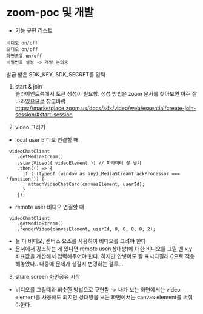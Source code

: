 # zoom-poc 및 개발

* 기능 구현 리스트   
``` 
비디오 on/off
오디오 on/off
화면공유 on/off
비밀번호 설정 -> 개발 논의중
```

발급 받은 SDK_KEY, SDK_SECRET를 입력      

1. start & join   
클라이언트쪽에서 토큰 생성이 필요함. 생성 방법은 zoom 문서를 찾아보면 아주 잘 나와있으므로 참고바람   
https://marketplace.zoom.us/docs/sdk/video/web/essential/create-join-session/#start-session


2. video 그리기     
* local user 비디오 연결할 때
```  
 videoChatClient
    .getMediaStream()
    .startVideo({ videoElement }) // 파라미터 잘 넣기
    .then(() => {
      if (!(typeof (window as any).MediaStreamTrackProcessor === 'function')) {
        attachVideoChatCard(canvasElement, userId);
      }
    });
```    
* remote user 비디오 연결할 때   
```
 videoChatClient
    .getMediaStream()
    .renderVideo(canvasElement, userId, 0, 0, 0, 0, 2);
```    
- 둘 다 비디오, 캔버스 요소를 사용하여 비디오를 그려야 한다        
- 문서에서 강조하는 게 있다면 remote user(상대방)에 대한 비디오를 그릴 땐 x,y 좌표값을 계산해서 입력해주어야 한다. 하지만 안넣어도 잘 표시되길래 0으로 적용해놓았다.. 나중에 문제가 생길시 변경하는 걸루...     

3. share screen 화면공유 시작    
* 비디오를 그릴때와 비슷한 방법으로 구현함 -> 내가 보는 화면에서는 video element를 사용해도 되지만 상대방을 보는 화면에서는 canvas element를 써줘야한다.   
